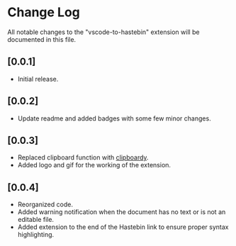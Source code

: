 # Change Log
All notable changes to the "vscode-to-hastebin" extension will be documented in this file.


## [0.0.1]
- Initial release.

## [0.0.2]
- Update readme and added badges with some few minor changes.

## [0.0.3]
- Replaced clipboard function with [clipboardy](https://www.npmjs.com/package/clipboardy).
- Added logo and gif for the working of the extension.

## [0.0.4]
- Reorganized code.
- Added warning notification when the document has no text or is not an editable file.
- Added extension to the end of the Hastebin link to ensure proper syntax highlighting.
